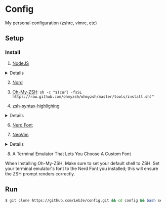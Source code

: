 # Config
My personal configuration (zshrc, vimrc, etc)

## Setup

### Install
1. [NodeJS](https://nodejs.org/en/download/current/)
<details>

  #### [Homebrew](https://brew.sh)
   `brew install node`

  #### APT

   ```sh
  curl -sL https://deb.nodesource.com/setup_14.x | sudo -E bash -
  sudo apt install -y nodejs
   ```

</details>

2. [Nord](https://www.nordtheme.com/ports#search)
3. [Oh-My-ZSH](https://ohmyz.sh): `sh -c "$(curl -fsSL https://raw.github.com/ohmyzsh/ohmyzsh/master/tools/install.sh)"`
  
5. [zsh-syntax-highlighing](https://github.com/zsh-users/zsh-syntax-highlighting)
<details>
  
```bash
git clone https://github.com/zsh-users/zsh-syntax-highlighting.git ${ZSH_CUSTOM:-~/.oh-my-zsh/custom}/plugins/zsh-syntax-highlighting
```
</details>

6. [Nerd Font](https://www.nerdfonts.com/font-downloads)

7. [NeoVim](https://github.com/neovim/neovim/wiki/Installing-Neovim)
  <details>
  
  #### [Homebrew](https://brew.sh)
  `brew install neovim`
    
  #### APT
  
  ```sh
  sudo apt install -y neovim
  
  # Python Support
  sudo apt install -y python-neovim
  sudo apt install -y python3-neovim
  ```
    
  </details>

8. A Terminal Emulator That Lets You Choose A Custom Font

When Installing Oh-My-ZSH, Make sure to set your default shell to ZSH.
Set your terminal emulator's font to the Nerd Font you installed; this will ensure the ZSH prompt renders correctly.

## Run
```sh
$ git clone https://github.com/LebJe/config.git && cd config && bash setup.sh
```
